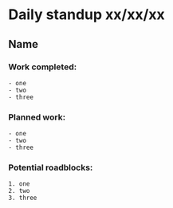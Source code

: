 # Daily standup xx/xx/xx

## Name

### Work completed:
    - one
    - two
    - three

### Planned work:
    - one
    - two
    - three

### Potential roadblocks:
    1. one
    2. two
    3. three